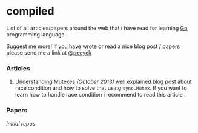 compiled
========

List of all articles/papers around the web that i have read for learning
[Go][go] programming language.

Suggest me more! If you have wrote or read a nice blog post / papers please send me a link at [@peeyek][peeyek]

### Articles
1. [Understanding Mutexes][1]  _(October 2013)_
well explained blog post about race condition and how to solve
that using `sync.Mutex`. If you want to learn how to handle race
condition i recommend to read this article .

[1]: http://www.alexedwards.net/blog/understanding-mutexes


### Papers
_initial repos_


[go]: http://golang.org
[peeyek]: http://twitter.com/peeyek